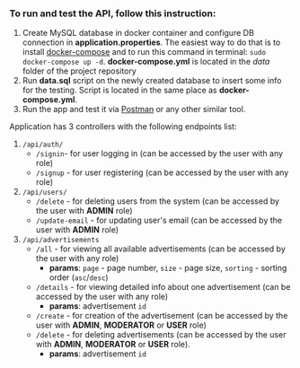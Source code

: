 ### To run and test the API, follow this instruction: ###

1) Create MySQL database in docker container and configure DB connection in **application.properties**. The easiest way to do that is to install [docker-compose](https://docs.docker.com/compose/install/) and to run this command in terminal:
`sudo docker-compose up -d`.
**docker-compose.yml** is located in the *data* folder of the project repository
2) Run **data.sql** script on the newly created database to insert some info for the testing. Script is located in the same place as **docker-compose.yml**.
3) Run the app and test it via [Postman](https://www.postman.com/downloads/) or any other similar tool.

Application has 3 controllers with the following endpoints list:
1. `/api/auth/`
    - `/signin`- for user logging in (can be accessed by the user with any role)
    - `/signup` - for user registering (can be accessed by the user with any role)
2. `/api/users/`
    - `/delete` - for deleting users from the system (can be accessed by the user with **ADMIN** role)
    - `/update-email` - for updating user's email (can be accessed by the user with **ADMIN** role)
3. `/api/advertisements`
    - `/all` - for viewing all available advertisements (can be accessed by the user with any role)
        - **params**: `page` - page number, `size` - page size, `sorting` - sorting order (`asc`/`desc`)
    - `/details` - for viewing detailed info about one advertisement (can be accessed by the user with any role)
        - **params**: advertisement `id`
    - `/create` - for creation of the advertisement (can be accessed by the user with **ADMIN**, **MODERATOR** or **USER** role)
    - `/delete` - for deleting advertisements (can be accessed by the user with **ADMIN**, **MODERATOR** or **USER** role).
        - **params**: advertisement `id`
